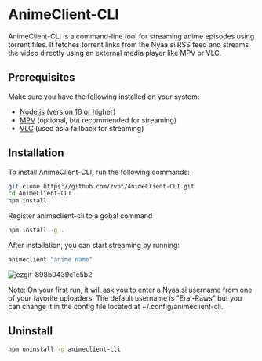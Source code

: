 # AnimeClient-CLI

AnimeClient-CLI is a command-line tool for streaming anime episodes using torrent files. It fetches torrent links from the Nyaa.si RSS feed and streams the video directly using an external media player like MPV or VLC.

## Prerequisites

Make sure you have the following installed on your system:

- [Node.js](https://nodejs.org/en/) (version 16 or higher)
- [MPV](https://mpv.io/) (optional, but recommended for streaming)
- [VLC](https://www.videolan.org/vlc/) (used as a fallback for streaming)

## Installation

To install AnimeClient-CLI, run the following commands:

```bash
git clone https://github.com/zvbt/AnimeClient-CLI.git
cd AnimeClient-CLI
npm install
```

Register animeclient-cli to a gobal command
```bash
npm install -g .
```
After installation, you can start streaming by running:
```bash
animeclient "anime name"
```
![ezgif-898b0439c1c5b2](https://github.com/user-attachments/assets/9926f96f-b679-4706-bf5e-7c949bcf3793)

Note: On your first run, it will ask you to enter a Nyaa.si username from one of your favorite uploaders. The default username is "Erai-Raws" but you can change it in the config file located at ~/.config/animeclient-cli.

## Uninstall
```bash
npm uninstall -g animeclient-cli
```
